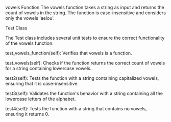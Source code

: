 vowels Function
The vowels function takes a string as input and returns the count of vowels in the string. The function is case-insensitive and considers only the vowels 'aeiou'.


Test Class

The Test class includes several unit tests to ensure the correct functionality of the vowels function.

test_vowels_function(self): Verifies that vowels is a function.

test_vowels(self): Checks if the function returns the correct count of vowels for a string containing lowercase vowels.

test2(self): Tests the function with a string containing capitalized vowels, ensuring that it is case-insensitive.

test3(self): Validates the function's behavior with a string containing all the lowercase letters of the alphabet.

test4(self): Tests the function with a string that contains no vowels, ensuring it returns 0.
